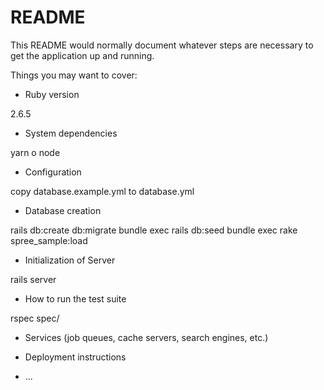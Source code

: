 # README

This README would normally document whatever steps are necessary to get the
application up and running.

Things you may want to cover:

* Ruby version

2.6.5

* System dependencies

yarn o node

* Configuration

copy database.example.yml to database.yml

* Database creation

rails db:create db:migrate
bundle exec rails db:seed
bundle exec rake spree_sample:load

* Initialization of Server

rails server

* How to run the test suite

rspec spec/

* Services (job queues, cache servers, search engines, etc.)

* Deployment instructions

* ...
